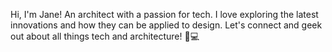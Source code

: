 Hi, I'm Jane! An architect with a passion for tech. I love exploring the latest innovations and how they can be applied to design. Let's connect and geek out about all things tech and architecture! 🏢💻